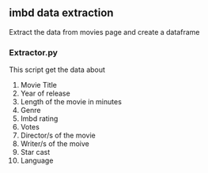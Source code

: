 ## imbd data extraction

Extract the data from movies page and create a dataframe


### Extractor.py
This script get the data about

1. Movie Title
2. Year of release
3. Length of the movie in minutes
4. Genre
5. Imbd rating
6. Votes 
7. Director/s of the movie
8. Writer/s of the moive
9. Star cast
10. Language
